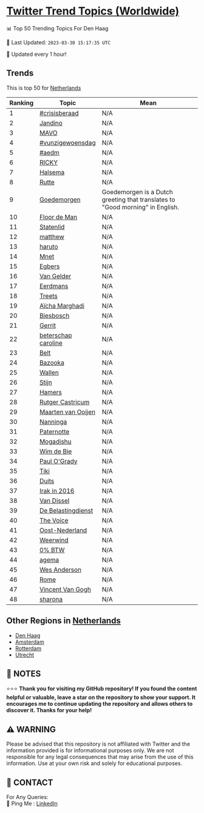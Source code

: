 [Twitter Trend Topics (Worldwide)](https://github.com/ErcinDedeoglu/Twitter-Trend-Topics)
==========


📊 Top 50 Trending Topics For Den Haag

📆 Last Updated: `2023-03-30 15:17:35 UTC`

🔧 Updated every 1 hour!


## Trends

This is top 50 for [Netherlands](</Netherlands>)

| Ranking | Topic | Mean |
| ------- | ------------ | ------------ |
| 1 | [#crisisberaad](http://twitter.com/search?q=%23crisisberaad) | N/A |
| 2 | [Jandino](http://twitter.com/search?q=Jandino) | N/A |
| 3 | [MAVO](http://twitter.com/search?q=MAVO) | N/A |
| 4 | [#vunzigewoensdag](http://twitter.com/search?q=%23vunzigewoensdag) | N/A |
| 5 | [#aedm](http://twitter.com/search?q=%23aedm) | N/A |
| 6 | [RICKY](http://twitter.com/search?q=RICKY) | N/A |
| 7 | [Halsema](http://twitter.com/search?q=Halsema) | N/A |
| 8 | [Rutte](http://twitter.com/search?q=Rutte) | N/A |
| 9 | [Goedemorgen](http://twitter.com/search?q=Goedemorgen) | Goedemorgen is a Dutch greeting that translates to "Good morning" in English. |
| 10 | [Floor de Man](http://twitter.com/search?q=Floor+de+Man) | N/A |
| 11 | [Statenlid](http://twitter.com/search?q=Statenlid) | N/A |
| 12 | [matthew](http://twitter.com/search?q=matthew) | N/A |
| 13 | [haruto](http://twitter.com/search?q=haruto) | N/A |
| 14 | [Mnet](http://twitter.com/search?q=Mnet) | N/A |
| 15 | [Egbers](http://twitter.com/search?q=Egbers) | N/A |
| 16 | [Van Gelder](http://twitter.com/search?q=Van+Gelder) | N/A |
| 17 | [Eerdmans](http://twitter.com/search?q=Eerdmans) | N/A |
| 18 | [Treets](http://twitter.com/search?q=Treets) | N/A |
| 19 | [Aïcha Marghadi](http://twitter.com/search?q=A%c3%afcha+Marghadi) | N/A |
| 20 | [Biesbosch](http://twitter.com/search?q=Biesbosch) | N/A |
| 21 | [Gerrit](http://twitter.com/search?q=Gerrit) | N/A |
| 22 | [beterschap caroline](http://twitter.com/search?q=beterschap+caroline) | N/A |
| 23 | [Belt](http://twitter.com/search?q=Belt) | N/A |
| 24 | [Bazooka](http://twitter.com/search?q=Bazooka) | N/A |
| 25 | [Wallen](http://twitter.com/search?q=Wallen) | N/A |
| 26 | [Stijn](http://twitter.com/search?q=Stijn) | N/A |
| 27 | [Hamers](http://twitter.com/search?q=Hamers) | N/A |
| 28 | [Rutger Castricum](http://twitter.com/search?q=Rutger+Castricum) | N/A |
| 29 | [Maarten van Ooijen](http://twitter.com/search?q=Maarten+van+Ooijen) | N/A |
| 30 | [Nanninga](http://twitter.com/search?q=Nanninga) | N/A |
| 31 | [Paternotte](http://twitter.com/search?q=Paternotte) | N/A |
| 32 | [Mogadishu](http://twitter.com/search?q=Mogadishu) | N/A |
| 33 | [Wim de Bie](http://twitter.com/search?q=Wim+de+Bie) | N/A |
| 34 | [Paul O'Grady](http://twitter.com/search?q=Paul+O%27Grady) | N/A |
| 35 | [Tiki](http://twitter.com/search?q=Tiki) | N/A |
| 36 | [Duits](http://twitter.com/search?q=Duits) | N/A |
| 37 | [Irak in 2016](http://twitter.com/search?q=Irak+in+2016) | N/A |
| 38 | [Van Dissel](http://twitter.com/search?q=Van+Dissel) | N/A |
| 39 | [De Belastingdienst](http://twitter.com/search?q=De+Belastingdienst) | N/A |
| 40 | [The Voice](http://twitter.com/search?q=The+Voice) | N/A |
| 41 | [Oost-Nederland](http://twitter.com/search?q=Oost-Nederland) | N/A |
| 42 | [Weerwind](http://twitter.com/search?q=Weerwind) | N/A |
| 43 | [0% BTW](http://twitter.com/search?q=0%25+BTW) | N/A |
| 44 | [agema](http://twitter.com/search?q=agema) | N/A |
| 45 | [Wes Anderson](http://twitter.com/search?q=Wes+Anderson) | N/A |
| 46 | [Rome](http://twitter.com/search?q=Rome) | N/A |
| 47 | [Vincent Van Gogh](http://twitter.com/search?q=Vincent+Van+Gogh) | N/A |
| 48 | [sharona](http://twitter.com/search?q=sharona) | N/A |



## Other Regions in [Netherlands](</Netherlands>)

* [Den Haag](</Netherlands/Den Haag.md>)
* [Amsterdam](</Netherlands/Amsterdam.md>)
* [Rotterdam](</Netherlands/Rotterdam.md>)
* [Utrecht](</Netherlands/Utrecht.md>)



## 📝 NOTES

⭐⭐⭐ **Thank you for visiting my GitHub repository! If you found the content helpful or valuable, leave a star on the repository to show your support. It encourages me to continue updating the repository and allows others to discover it. Thanks for your help!**


## ⚠️ WARNING

Please be advised that this repository is not affiliated with Twitter and the information provided is for informational purposes only. We are not responsible for any legal consequences that may arise from the use of this information. Use at your own risk and solely for educational purposes.


## 📨 CONTACT

 For Any Queries:  
            🏓 Ping Me : [LinkedIn](https://www.linkedin.com/in/ercindedeoglu/)
